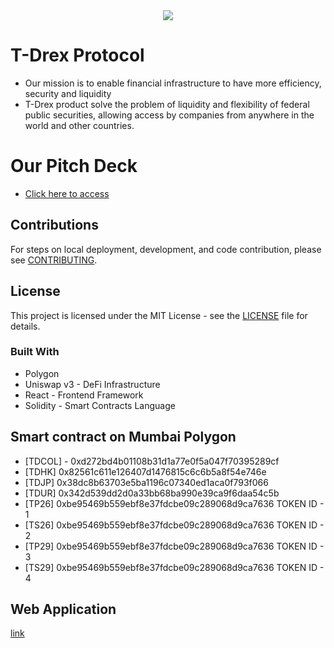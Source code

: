 <div align="center">
  <img src="https://github.com/goblockchain/t-drex-frontend/assets/90073210/e5ce8a9a-cedb-45bd-995f-657870bda1f2" />
</div>

# T-Drex Protocol 
 - Our mission is to enable financial infrastructure to have more efficiency, security and liquidity <br />
 - T-Drex product solve the problem of liquidity and flexibility of federal public securities, allowing access by companies from anywhere in the world and other countries.

 # Our Pitch Deck
 - [Click here to access](https://www.canva.com/design/DAF01t5gs3Y/aMABoKWOiMVfthMVLiAP9A/view?utm_content=DAF01t5gs3Y&utm_campaign=designshare&utm_medium=link&utm_source=editor)

## Contributions
For steps on local deployment, development, and code contribution, please see [CONTRIBUTING](./CONTRIBUTING.md).

## License
This project is licensed under the MIT License - see the [LICENSE](LICENSE.md) file for details.

### Built With
- Polygon 
- Uniswap v3 - DeFi Infrastructure
- React - Frontend Framework
- Solidity - Smart Contracts Language

## Smart contract on Mumbai Polygon
- [TDCOL]	- 0xd272bd4b01108b31d1a77e0f5a047f70395289cf	
- [TDHK]	0x82561c611e126407d1476815c6c6b5a8f54e746e	
- [TDJP]	0x38dc8b63703e5ba1196c07340ed1aca0f793f066	
- [TDUR]	0x342d539dd2d0a33bb68ba990e39ca9f6daa54c5b	
- [TP26]	0xbe95469b559ebf8e37fdcbe09c289068d9ca7636 	TOKEN ID - 1
- [TS26]	0xbe95469b559ebf8e37fdcbe09c289068d9ca7636	TOKEN ID - 2
- [TP29]	0xbe95469b559ebf8e37fdcbe09c289068d9ca7636	TOKEN ID - 3
- [TS29]	0xbe95469b559ebf8e37fdcbe09c289068d9ca7636	TOKEN ID - 4

## Web Application 
[link](https://tdrex-home.vercel.app/)